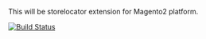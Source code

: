 This will be storelocator extension for Magento2 platform.


[![Build Status](https://travis-ci.org/ant-workaholic/Store-locator.svg?branch=master)](https://travis-ci.org/ant-workaholic/Store-locator)
